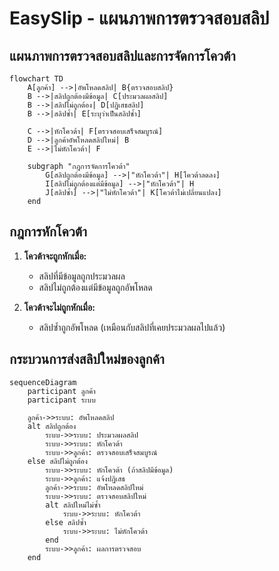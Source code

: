 # EasySlip - แผนภาพการตรวจสอบสลิป

## แผนภาพการตรวจสอบสลิปและการจัดการโควต้า

```mermaid
flowchart TD
    A[ลูกค้า] -->|อัพโหลดสลิป| B{ตรวจสอบสลิป}
    B -->|สลิปถูกต้องมีข้อมูล| C[ประมวลผลสลิป]
    B -->|สลิปไม่ถูกต้อง| D[ปฏิเสธสลิป]
    B -->|สลิปซ้ำ| E[ระบุว่าเป็นสลิปซ้ำ]
    
    C -->|หักโควต้า| F[ตรวจสอบเสร็จสมบูรณ์]
    D -->|ลูกค้าอัพโหลดสลิปใหม่| B
    E -->|ไม่หักโควต้า| F
    
    subgraph "กฎการจัดการโควต้า"
        G[สลิปถูกต้องมีข้อมูล] -->|"หักโควต้า"| H[โควต้าลดลง]
        I[สลิปไม่ถูกต้องแต่มีข้อมูล] -->|"หักโควต้า"| H
        J[สลิปซ้ำ] -->|"ไม่หักโควต้า"| K[โควต้าไม่เปลี่ยนแปลง]
    end
```

## กฎการหักโควต้า

1. **โควต้าจะถูกหักเมื่อ:**
   - สลิปที่มีข้อมูลถูกประมวลผล
   - สลิปไม่ถูกต้องแต่มีข้อมูลถูกอัพโหลด

2. **โควต้าจะไม่ถูกหักเมื่อ:**
   - สลิปซ้ำถูกอัพโหลด (เหมือนกับสลิปที่เคยประมวลผลไปแล้ว)

## กระบวนการส่งสลิปใหม่ของลูกค้า

```mermaid
sequenceDiagram
    participant ลูกค้า
    participant ระบบ
    
    ลูกค้า->>ระบบ: อัพโหลดสลิป
    alt สลิปถูกต้อง
        ระบบ->>ระบบ: ประมวลผลสลิป
        ระบบ->>ระบบ: หักโควต้า
        ระบบ->>ลูกค้า: ตรวจสอบเสร็จสมบูรณ์
    else สลิปไม่ถูกต้อง
        ระบบ->>ระบบ: หักโควต้า (ถ้าสลิปมีข้อมูล)
        ระบบ->>ลูกค้า: แจ้งปฏิเสธ
        ลูกค้า->>ระบบ: อัพโหลดสลิปใหม่
        ระบบ->>ระบบ: ตรวจสอบสลิปใหม่
        alt สลิปใหม่ไม่ซ้ำ
            ระบบ->>ระบบ: หักโควต้า
        else สลิปซ้ำ
            ระบบ->>ระบบ: ไม่หักโควต้า
        end
        ระบบ->>ลูกค้า: ผลการตรวจสอบ
    end
